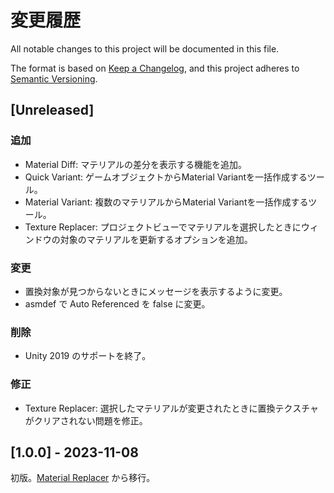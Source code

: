 # 変更履歴
All notable changes to this project will be documented in this file.

The format is based on [Keep a Changelog](https://keepachangelog.com/en/1.0.0/),
and this project adheres to [Semantic Versioning](https://semver.org/spec/v2.0.0.html).

## [Unreleased]

### 追加

- Material Diff: マテリアルの差分を表示する機能を追加。
- Quick Variant: ゲームオブジェクトからMaterial Variantを一括作成するツール。
- Material Variant: 複数のマテリアルからMaterial Variantを一括作成するツール。
- Texture Replacer: プロジェクトビューでマテリアルを選択したときにウィンドウの対象のマテリアルを更新するオプションを追加。

### 変更

- 置換対象が見つからないときにメッセージを表示するように変更。
- asmdef で Auto Referenced を false に変更。

### 削除

- Unity 2019 のサポートを終了。

### 修正

- Texture Replacer: 選択したマテリアルが変更されたときに置換テクスチャがクリアされない問題を修正。

## [1.0.0] - 2023-11-08

初版。[Material Replacer](https://github.com/kurotu/MaterialReplacer) から移行。
